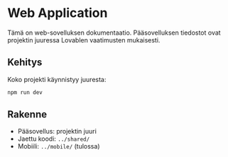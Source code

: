 # Web Application

Tämä on web-sovelluksen dokumentaatio. Pääsovelluksen tiedostot ovat projektin juuressa Lovablen vaatimusten mukaisesti.

## Kehitys

Koko projekti käynnistyy juuresta:
```bash
npm run dev
```

## Rakenne
- Pääsovellus: projektin juuri
- Jaettu koodi: `../shared/`
- Mobiili: `../mobile/` (tulossa)